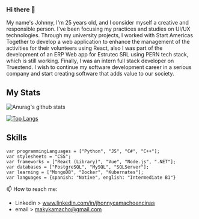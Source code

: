 ### Hi there 👋

My name's Johnny, I'm 25 years old, and I consider myself a
creative and responsible person. I've been focusing my practices
and studies on UI/UX technologies. Through my university
projects, I worked with Start Americas Together to develop a
web application to enhance the management of the activities
for their volunteers using React, also I was part of the
development of an ERP Web app for Estrutec SRL using PERN
tech stack, which is still working. Finally, I was an intern full
stack developer on Truextend. I wish to continue my software
development career in a serious company and start creating
software that adds value to our society.

## My Stats

![Anurag's github stats](https://github-readme-stats.vercel.app/api?username=MakJCE)

[![Top Langs](https://github-readme-stats.vercel.app/api/top-langs/?username=MakJCE)](https://github.com/MakJCE/github-readme-stats)

## Skills

```
var programmingLanguages = ["Python", "JS", "C#", "C++"];
var stylesheets = "CSS";
var frameworks = ["React (Library)", "Vue", "Node.js", ".NET"];
var databases = ["PostgreSQL", "MySQL", "SQLServer"];
var learning = ["MongoDB", "Docker", "Kubernates"];
var languages = {spanish: "Native", english: "Intermediate B1"}
```

 📫 How to reach me:
 
 - Linkedin > www.linkedin.com/in/jhonnycamachoencinas
 - email > makykamacho@gmail.com




<!--
**MakJCE/MakJCE** is a ✨ _special_ ✨ repository because its `README.md` (this file) appears on your GitHub profile.

Here are some ideas to get you started:

- 🔭 I’m currently working on ...
- 🌱 I’m currently learning ...
- 👯 I’m looking to collaborate on ...
- 🤔 I’m looking for help with ...
- 💬 Ask me about ...
- 📫 How to reach me: ...
- 😄 Pronouns: ...
- ⚡ Fun fact: ...
-->
